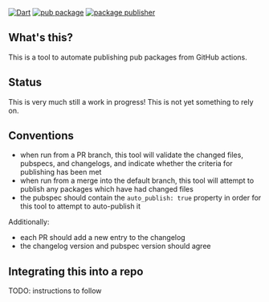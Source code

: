[![Dart](https://github.com/devoncarew/firehose/actions/workflows/dart.yaml/badge.svg)](https://github.com/devoncarew/firehose/actions/workflows/dart.yaml)
[![pub package](https://img.shields.io/pub/v/firehose.svg)](https://pub.dev/packages/firehose)
[![package publisher](https://img.shields.io/pub/publisher/firehose.svg)](https://pub.dev/packages/firehose/publisher)

## What's this?

This is a tool to automate publishing pub packages from GitHub actions.

## Status

This is very much still a work in progress! This is not yet something to rely on.

## Conventions

- when run from a PR branch, this tool will validate the changed files, pubspecs,
  and changelogs, and indicate whether the criteria for publishing has been met
- when run from a merge into the default branch, this tool will attempt to
  publish any packages which have had changed files
- the pubspec should contain the `auto_publish: true` property in order for this
  tool to attempt to auto-publish it

Additionally:
- each PR should add a new entry to the changelog
- the changelog version and pubspec version should agree

## Integrating this into a repo

TODO: instructions to follow
